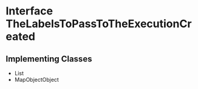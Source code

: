

# Interface TheLabelsToPassToTheExecutionCreated

## Implementing Classes

* List<String>
* MapObjectObject


